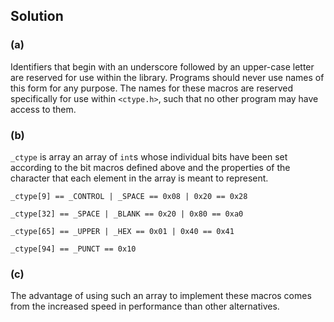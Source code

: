 ## Solution

### (a)
Identifiers that begin with an underscore followed by an upper-case letter are reserved for use within the library.  Programs should never use names of this form for any purpose. The names for these macros are reserved specifically for use within `<ctype.h>`, such that no other program may have access to them.

### (b)
`_ctype` is array an array of `int`s whose individual bits have been set according to the bit macros defined above and the properties of the character that each element in the array is meant to represent. 

```
_ctype[9] == _CONTROL | _SPACE == 0x08 | 0x20 == 0x28

_ctype[32] == _SPACE | _BLANK == 0x20 | 0x80 == 0xa0

_ctype[65] == _UPPER | _HEX == 0x01 | 0x40 == 0x41

_ctype[94] == _PUNCT == 0x10
```

### (c)
The advantage of using such an array to implement these macros comes from the increased speed in performance than other alternatives.
